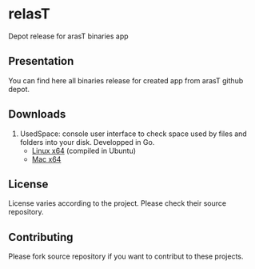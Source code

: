 relasT
=========

Depot release for arasT binaries app

Presentation
---

You can find here all binaries release for created app from arasT github depot.

Downloads
---

1. UsedSpace: console user interface to check space used by files and folders into your disk. Developped in Go.
   * [Linux x64](./Go/UsedSpace/Linux/x64/UsedSpace-Linux-x64-0.1.zip) (compiled in Ubuntu) 
   * [Mac x64](./Go/UsedSpace/Mac/x64/UsedSpace-Mac-x64-0.1.zip)  

License
----

License varies according to the project. Please check their source repository.

Contributing
----

Please fork source repository if you want to contribut to these projects.
